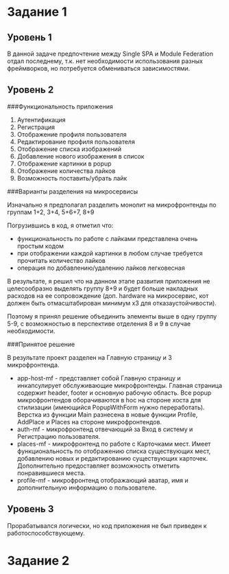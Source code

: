 # Задание 1


## Уровень 1

В данной задаче предпочтение между Single SPA и Module Federation отдал последнему, т.к. нет необходимости использования разных фреймворков, но потребуется обмениваться зависимостями.

## Уровень 2

###Функциональность приложения

1. Аутентификация
2. Регистрация
3. Отображение профиля пользователя
4. Редактирование профиля пользователя
5. Отображение списка изображений
6. Добавление нового изображения в список
7. Отображение картинки в popup
8. Отображение количества лайков
9. Возможность поставить/убрать лайк

###Варианты разделения на микросервисы

Изначально я предполагал разделить монолит на микрофронтенды по группам 1+2, 3+4, 5+6+7, 8+9

Погрузившись в код, я отметил что:
- функциональность по работе с лайками представлена очень простым кодом
- при отображении каждой картинки в любом случае требуется прочитать количество лайков
- операция по добавлению/удалению лайков легковесная

В результате, я решил что на данном этапе развития приложения не целесообразно выделять группу 8+9 и будет больше накладных расходов на ее сопровождение (доп. hardware на микросервис, кот должен быть отмасштабирован минимум х3 для отказаустойчивости).

Поэтому я принял решение объединить элементы выше в одну группу 5-9, с возможностью в перспективе отделения 8 и 9 в случае необходимости.

###Принятое решение

В результате проект разделен на Главную страницу и 3 микрофронтенда.


- app-host-mf - представляет собой Главную страницу и инкапсулирует обслуживающие микрофронтенды. Главная страница содержит header, footer и основную рабочую область. Все popup микрофронтендов оборачиваются в hoc на стороне хоста для стилизации (имеющийся PopupWithForm нужно переработать). Верстка из функции Main разнесена в новые функции Profile, AddPlace и Places на стороне микрофронтендов.
- auth-mf - микрофронтенд отвечающий за Вход в систему и Регистрацию пользователя.
- places-mf - микрофронтенд по работе с Карточками мест. Имеет функциональность по отображению списка существующих мест, добавлению новых и редактированию существующих карточек. Дополнительно предоставляет возможность отметить понравившиеся места.
- profile-mf - микрофронтенд отображающий аватар, имя и дополнительную информацию о пользователе.

## Уровень 3

Прорабатывался логически, но код приложения не был приведен к работоспособствующему.

# Задание 2